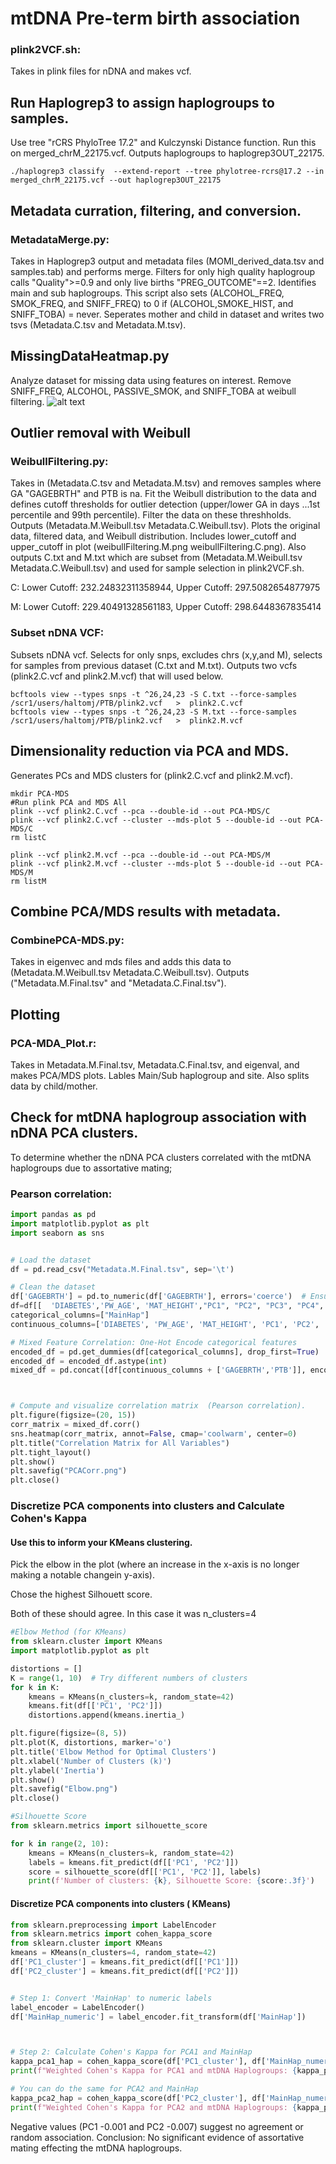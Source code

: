 # mtDNA Pre-term birth association


### plink2VCF.sh: 
Takes in plink files for nDNA and makes vcf.

## Run Haplogrep3 to assign haplogroups to samples.

Use tree "rCRS PhyloTree 17.2" and  Kulczynski Distance function. Run this on merged_chrM_22175.vcf. Outputs haplogroups to haplogrep3OUT_22175. 

```
./haplogrep3 classify  --extend-report --tree phylotree-rcrs@17.2 --in merged_chrM_22175.vcf --out haplogrep3OUT_22175
```

## Metadata curration, filtering, and conversion. 
### MetadataMerge.py: 
Takes in Haplogrep3 output and metadata files (MOMI_derived_data.tsv and samples.tab) and performs merge. Filters for only high quality haplogroup calls "Quality">=0.9 and only live births "PREG_OUTCOME"==2. Identifies main and sub haplogroups. This script also sets (ALCOHOL_FREQ, SMOK_FREQ, and SNIFF_FREQ) to 0 if (ALCOHOL,SMOKE_HIST, and SNIFF_TOBA) = never. Seperates mother and child in dataset and writes two tsvs (Metadata.C.tsv and Metadata.M.tsv). 

 


## MissingDataHeatmap.py
Analyze dataset for missing data using features on interest. Remove SNIFF_FREQ, ALCOHOL, PASSIVE_SMOK, and SNIFF_TOBA at weibull filtering. 
![alt text](https://github.com/jahaltom/mtDNA-Pre-term-birth-association-/blob/main/plots/MissingDataHeatmap.png?raw=true)

## Outlier removal with Weibull
### WeibullFiltering.py:
Takes in (Metadata.C.tsv and Metadata.M.tsv) and removes samples where GA "GAGEBRTH" and PTB is na. Fit the Weibull distribution to the data and defines cutoff thresholds for outlier detection (upper/lower GA in days ...1st percentile and 99th percentile). Filter the data on these threshholds. 
Outputs (Metadata.M.Weibull.tsv Metadata.C.Weibull.tsv).
Plots the original data, filtered data, and Weibull distribution. Includes lower_cutoff and upper_cutoff in plot (weibullFiltering.M.png weibullFiltering.C.png).
Also outputs C.txt and M.txt which are subset from (Metadata.M.Weibull.tsv Metadata.C.Weibull.tsv) and used for sample selection in plink2VCF.sh.

C: Lower Cutoff: 232.24832311358944, Upper Cutoff: 297.5082654877975

M: Lower Cutoff: 229.40491328561183, Upper Cutoff: 298.6448367835414


### Subset nDNA VCF: 
Subsets nDNA vcf. Selects for only snps, excludes chrs (x,y,and M), selects for samples from previous dataset (C.txt and M.txt). Outputs two vcfs (plink2.C.vcf and plink2.M.vcf) that will used below. 
```
bcftools view --types snps -t ^26,24,23 -S C.txt --force-samples /scr1/users/haltomj/PTB/plink2.vcf   >  plink2.C.vcf
bcftools view --types snps -t ^26,24,23 -S M.txt --force-samples /scr1/users/haltomj/PTB/plink2.vcf   >  plink2.M.vcf
```
## Dimensionality reduction via PCA and MDS.
Generates PCs and MDS clusters for (plink2.C.vcf and plink2.M.vcf). 
```
mkdir PCA-MDS
#Run plink PCA and MDS All
plink --vcf plink2.C.vcf --pca --double-id --out PCA-MDS/C
plink --vcf plink2.C.vcf --cluster --mds-plot 5 --double-id --out PCA-MDS/C
rm listC

plink --vcf plink2.M.vcf --pca --double-id --out PCA-MDS/M
plink --vcf plink2.M.vcf --cluster --mds-plot 5 --double-id --out PCA-MDS/M
rm listM
```

## Combine PCA/MDS results with metadata. 
### CombinePCA-MDS.py: 
Takes in eigenvec and mds files and adds this data to (Metadata.M.Weibull.tsv Metadata.C.Weibull.tsv). Outputs ("Metadata.M.Final.tsv" and "Metadata.C.Final.tsv"). 



## Plotting
### PCA-MDA_Plot.r:
Takes in Metadata.M.Final.tsv, Metadata.C.Final.tsv, and eigenval, and makes PCA/MDS plots. Lables Main/Sub haplogroup and site.  Also splits data by child/mother. 


## Check for mtDNA haplogroup association with nDNA PCA clusters.
To determine whether the nDNA PCA clusters correlated with the mtDNA haplogroups due to assortative mating;

### Pearson correlation:
```python
import pandas as pd
import matplotlib.pyplot as plt
import seaborn as sns


# Load the dataset
df = pd.read_csv("Metadata.M.Final.tsv", sep='\t')

# Clean the dataset
df['GAGEBRTH'] = pd.to_numeric(df['GAGEBRTH'], errors='coerce')  # Ensure GAGEBRTH is numeric
df=df[[  'DIABETES','PW_AGE', 'MAT_HEIGHT',"PC1", "PC2", "PC3", "PC4", "PC5","MainHap","PTB", "GAGEBRTH"]]
categorical_columns=["MainHap"]
continuous_columns=['DIABETES', 'PW_AGE', 'MAT_HEIGHT', 'PC1', 'PC2', 'PC3', 'PC4', 'PC5']

# Mixed Feature Correlation: One-Hot Encode categorical features
encoded_df = pd.get_dummies(df[categorical_columns], drop_first=True)
encoded_df = encoded_df.astype(int)
mixed_df = pd.concat([df[continuous_columns + ['GAGEBRTH','PTB']], encoded_df], axis=1)



# Compute and visualize correlation matrix  (Pearson correlation).
plt.figure(figsize=(20, 15))
corr_matrix = mixed_df.corr()
sns.heatmap(corr_matrix, annot=False, cmap='coolwarm', center=0)
plt.title("Correlation Matrix for All Variables")
plt.tight_layout()
plt.show()
plt.savefig("PCACorr.png")
plt.close()
```
### Discretize PCA components into clusters and Calculate Cohen's Kappa



#### Use this to inform your KMeans clustering. 
Pick the elbow in the plot (where an increase in the x-axis is no longer making a notable changein y-axis). 

Chose the highest Silhouett score. 

Both of these should agree. In this case it was n_clusters=4

```python 
#Elbow Method (for KMeans)
from sklearn.cluster import KMeans
import matplotlib.pyplot as plt

distortions = []
K = range(1, 10)  # Try different numbers of clusters
for k in K:
    kmeans = KMeans(n_clusters=k, random_state=42)
    kmeans.fit(df[['PC1', 'PC2']])
    distortions.append(kmeans.inertia_)

plt.figure(figsize=(8, 5))
plt.plot(K, distortions, marker='o')
plt.title('Elbow Method for Optimal Clusters')
plt.xlabel('Number of Clusters (k)')
plt.ylabel('Inertia')
plt.show()
plt.savefig("Elbow.png")
plt.close()

#Silhouette Score
from sklearn.metrics import silhouette_score

for k in range(2, 10):
    kmeans = KMeans(n_clusters=k, random_state=42)
    labels = kmeans.fit_predict(df[['PC1', 'PC2']])
    score = silhouette_score(df[['PC1', 'PC2']], labels)
    print(f'Number of clusters: {k}, Silhouette Score: {score:.3f}')


```

#### Discretize PCA components into clusters ( KMeans)
```python
from sklearn.preprocessing import LabelEncoder
from sklearn.metrics import cohen_kappa_score
from sklearn.cluster import KMeans
kmeans = KMeans(n_clusters=4, random_state=42)
df['PC1_cluster'] = kmeans.fit_predict(df[['PC1']])
df['PC2_cluster'] = kmeans.fit_predict(df[['PC2']])


# Step 1: Convert 'MainHap' to numeric labels
label_encoder = LabelEncoder()
df['MainHap_numeric'] = label_encoder.fit_transform(df['MainHap'])



# Step 2: Calculate Cohen's Kappa for PCA1 and MainHap
kappa_pca1_hap = cohen_kappa_score(df['PC1_cluster'], df['MainHap_numeric'])
print(f"Weighted Cohen's Kappa for PCA1 and mtDNA Haplogroups: {kappa_pca1_hap:.3f}")

# You can do the same for PCA2 and MainHap
kappa_pca2_hap = cohen_kappa_score(df['PC2_cluster'], df['MainHap_numeric'])
print(f"Weighted Cohen's Kappa for PCA2 and mtDNA Haplogroups: {kappa_pca2_hap:.3f}")
```

Negative values (PC1 -0.001 and PC2 -0.007) suggest no agreement or random association.
Conclusion: No significant evidence of assortative mating effecting the mtDNA haplogroups.


